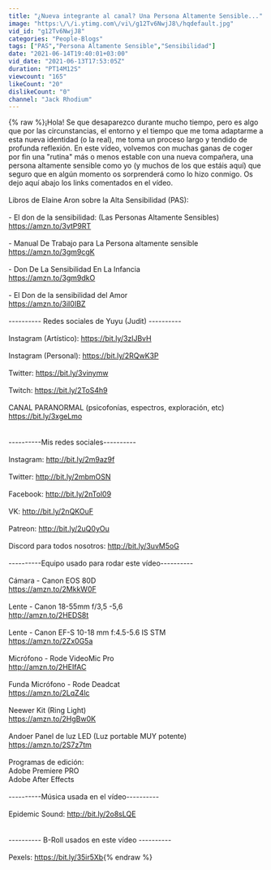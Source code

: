```yaml
---
title: "¿Nueva integrante al canal? Una Persona Altamente Sensible..."
image: "https:\/\/i.ytimg.com\/vi\/g12Tv6NwjJ8\/hqdefault.jpg"
vid_id: "g12Tv6NwjJ8"
categories: "People-Blogs"
tags: ["PAS","Persona Altamente Sensible","Sensibilidad"]
date: "2021-06-14T19:40:01+03:00"
vid_date: "2021-06-13T17:53:05Z"
duration: "PT14M12S"
viewcount: "165"
likeCount: "20"
dislikeCount: "0"
channel: "Jack Rhodium"
---
```

{% raw %}¡Hola! Se que desaparezco durante mucho tiempo, pero es algo que por las circunstancias, el entorno y el tiempo que me toma adaptarme a esta nueva identidad (o la real), me toma un proceso largo y tendido de profunda reflexión. En este vídeo, volvemos con muchas ganas de coger por fin una &quot;rutina&quot; más o menos estable con una nueva compañera, una persona altamente sensible como yo (y muchos de los que estáis aquí) que seguro que en algún momento os sorprenderá como lo hizo conmigo. Os dejo aquí abajo los links comentados en el vídeo.<br /><br />Libros de Elaine Aron sobre la Alta Sensibilidad (PAS):<br /><br />- El don de la sensibilidad: (Las Personas Altamente Sensibles)<br /><a rel="nofollow" target="blank" href="https://amzn.to/3vtP9RT">https://amzn.to/3vtP9RT</a><br /><br />- Manual De Trabajo para La Persona altamente sensible<br /><a rel="nofollow" target="blank" href="https://amzn.to/3gm9cgK">https://amzn.to/3gm9cgK</a><br /><br />- Don De La Sensibilidad En La Infancia<br /><a rel="nofollow" target="blank" href="https://amzn.to/3gm9dkO">https://amzn.to/3gm9dkO</a><br /><br />- El Don de la sensibilidad del Amor<br /><a rel="nofollow" target="blank" href="https://amzn.to/3iI0IBZ">https://amzn.to/3iI0IBZ</a><br /><br />---------- Redes sociales de Yuyu (Judit) ----------<br /><br />Instagram (Artístico): <a rel="nofollow" target="blank" href="https://bit.ly/3zlJBvH">https://bit.ly/3zlJBvH</a><br /><br />Instagram (Personal): <a rel="nofollow" target="blank" href="https://bit.ly/2RQwK3P">https://bit.ly/2RQwK3P</a><br /><br />Twitter: <a rel="nofollow" target="blank" href="https://bit.ly/3vinymw">https://bit.ly/3vinymw</a><br /><br />Twitch: <a rel="nofollow" target="blank" href="https://bit.ly/2ToS4h9">https://bit.ly/2ToS4h9</a><br /><br />CANAL PARANORMAL (psicofonías, espectros, exploración, etc)<br /><a rel="nofollow" target="blank" href="https://bit.ly/3xgeLmo">https://bit.ly/3xgeLmo</a><br /><br /><br />----------Mis redes sociales----------<br /><br />Instagram: <a rel="nofollow" target="blank" href="http://bit.ly/2m9az9f​">http://bit.ly/2m9az9f​</a><br /><br />Twitter: <a rel="nofollow" target="blank" href="http://bit.ly/2mbmOSN​">http://bit.ly/2mbmOSN​</a><br /><br />Facebook: <a rel="nofollow" target="blank" href="http://bit.ly/2nTol09​">http://bit.ly/2nTol09​</a><br /><br />VK: <a rel="nofollow" target="blank" href="http://bit.ly/2nQKOuF​">http://bit.ly/2nQKOuF​</a><br />​<br />Patreon: <a rel="nofollow" target="blank" href="http://bit.ly/2uQ0yOu​">http://bit.ly/2uQ0yOu​</a><br /><br />Discord para todos nosotros: <a rel="nofollow" target="blank" href="http://bit.ly/3uvM5oG">http://bit.ly/3uvM5oG</a><br /><br />----------Equipo usado para rodar este vídeo----------<br /><br />Cámara - Canon EOS 80D<br /><a rel="nofollow" target="blank" href="https://amzn.to/2MkkW0F​">https://amzn.to/2MkkW0F​</a><br /><br />Lente - Canon 18-55mm f/3,5 -5,6<br /><a rel="nofollow" target="blank" href="http://amzn.to/2HEDS8t​">http://amzn.to/2HEDS8t​</a><br /><br />Lente - Canon EF-S 10-18 mm f:4.5-5.6 IS STM<br /><a rel="nofollow" target="blank" href="https://amzn.to/2Zx0G5a">https://amzn.to/2Zx0G5a</a><br /><br />Micrófono - Rode VideoMic Pro<br /><a rel="nofollow" target="blank" href="http://amzn.to/2HEIfAC​">http://amzn.to/2HEIfAC​</a><br /><br />Funda Micrófono - Rode Deadcat<br /><a rel="nofollow" target="blank" href="https://amzn.to/2LqZ4lc​">https://amzn.to/2LqZ4lc​</a><br /><br />Neewer Kit (Ring Light)<br /><a rel="nofollow" target="blank" href="https://amzn.to/2HgBw0K​">https://amzn.to/2HgBw0K​</a><br /><br />Andoer Panel de luz LED (Luz portable MUY potente)<br /><a rel="nofollow" target="blank" href="https://amzn.to/2S7z7tm​">https://amzn.to/2S7z7tm​</a><br /><br />Programas de edición:<br />Adobe Premiere PRO<br />Adobe After Effects<br /><br />----------Música usada en el vídeo----------<br /><br />Epidemic Sound: <a rel="nofollow" target="blank" href="http://bit.ly/2o8sLQE">http://bit.ly/2o8sLQE</a><br /><br /><br />---------- B-Roll usados en este vídeo ----------<br /><br />Pexels: <a rel="nofollow" target="blank" href="https://bit.ly/35ir5Xb">https://bit.ly/35ir5Xb</a>{% endraw %}
